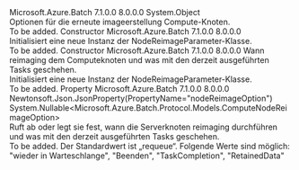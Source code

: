 <Type Name="NodeReimageParameter" FullName="Microsoft.Azure.Batch.Protocol.Models.NodeReimageParameter">
  <TypeSignature Language="C#" Value="public class NodeReimageParameter" />
  <TypeSignature Language="ILAsm" Value=".class public auto ansi beforefieldinit NodeReimageParameter extends System.Object" />
  <TypeSignature Language="DocId" Value="T:Microsoft.Azure.Batch.Protocol.Models.NodeReimageParameter" />
  <TypeSignature Language="VB.NET" Value="Public Class NodeReimageParameter" />
  <TypeSignature Language="F#" Value="type NodeReimageParameter = class" />
  <AssemblyInfo>
    <AssemblyName>Microsoft.Azure.Batch</AssemblyName>
    <AssemblyVersion>7.1.0.0</AssemblyVersion>
    <AssemblyVersion>8.0.0.0</AssemblyVersion>
  </AssemblyInfo>
  <Base>
    <BaseTypeName>System.Object</BaseTypeName>
  </Base>
  <Interfaces />
  <Docs>
    <summary>
            Optionen für die erneute imageerstellung Compute-Knoten.
            </summary>
    <remarks>To be added.</remarks>
  </Docs>
  <Members>
    <Member MemberName=".ctor">
      <MemberSignature Language="C#" Value="public NodeReimageParameter ();" />
      <MemberSignature Language="ILAsm" Value=".method public hidebysig specialname rtspecialname instance void .ctor() cil managed" />
      <MemberSignature Language="DocId" Value="M:Microsoft.Azure.Batch.Protocol.Models.NodeReimageParameter.#ctor" />
      <MemberSignature Language="VB.NET" Value="Public Sub New ()" />
      <MemberType>Constructor</MemberType>
      <AssemblyInfo>
        <AssemblyName>Microsoft.Azure.Batch</AssemblyName>
        <AssemblyVersion>7.1.0.0</AssemblyVersion>
        <AssemblyVersion>8.0.0.0</AssemblyVersion>
      </AssemblyInfo>
      <Parameters />
      <Docs>
        <summary>
            Initialisiert eine neue Instanz der NodeReimageParameter-Klasse.
            </summary>
        <remarks>To be added.</remarks>
      </Docs>
    </Member>
    <Member MemberName=".ctor">
      <MemberSignature Language="C#" Value="public NodeReimageParameter (Nullable&lt;Microsoft.Azure.Batch.Protocol.Models.ComputeNodeReimageOption&gt; nodeReimageOption = null);" />
      <MemberSignature Language="ILAsm" Value=".method public hidebysig specialname rtspecialname instance void .ctor(valuetype System.Nullable`1&lt;valuetype Microsoft.Azure.Batch.Protocol.Models.ComputeNodeReimageOption&gt; nodeReimageOption) cil managed" />
      <MemberSignature Language="DocId" Value="M:Microsoft.Azure.Batch.Protocol.Models.NodeReimageParameter.#ctor(System.Nullable{Microsoft.Azure.Batch.Protocol.Models.ComputeNodeReimageOption})" />
      <MemberSignature Language="VB.NET" Value="Public Sub New (Optional nodeReimageOption As Nullable(Of ComputeNodeReimageOption) = null)" />
      <MemberSignature Language="F#" Value="new Microsoft.Azure.Batch.Protocol.Models.NodeReimageParameter : Nullable&lt;Microsoft.Azure.Batch.Protocol.Models.ComputeNodeReimageOption&gt; -&gt; Microsoft.Azure.Batch.Protocol.Models.NodeReimageParameter" Usage="new Microsoft.Azure.Batch.Protocol.Models.NodeReimageParameter nodeReimageOption" />
      <MemberType>Constructor</MemberType>
      <AssemblyInfo>
        <AssemblyName>Microsoft.Azure.Batch</AssemblyName>
        <AssemblyVersion>7.1.0.0</AssemblyVersion>
        <AssemblyVersion>8.0.0.0</AssemblyVersion>
      </AssemblyInfo>
      <Parameters>
        <Parameter Name="nodeReimageOption" Type="System.Nullable&lt;Microsoft.Azure.Batch.Protocol.Models.ComputeNodeReimageOption&gt;" />
      </Parameters>
      <Docs>
        <param name="nodeReimageOption">Wann reimaging dem Computeknoten und was mit den derzeit ausgeführten Tasks geschehen.</param>
        <summary>
            Initialisiert eine neue Instanz der NodeReimageParameter-Klasse.
            </summary>
        <remarks>To be added.</remarks>
      </Docs>
    </Member>
    <Member MemberName="NodeReimageOption">
      <MemberSignature Language="C#" Value="public Nullable&lt;Microsoft.Azure.Batch.Protocol.Models.ComputeNodeReimageOption&gt; NodeReimageOption { get; set; }" />
      <MemberSignature Language="ILAsm" Value=".property instance valuetype System.Nullable`1&lt;valuetype Microsoft.Azure.Batch.Protocol.Models.ComputeNodeReimageOption&gt; NodeReimageOption" />
      <MemberSignature Language="DocId" Value="P:Microsoft.Azure.Batch.Protocol.Models.NodeReimageParameter.NodeReimageOption" />
      <MemberSignature Language="VB.NET" Value="Public Property NodeReimageOption As Nullable(Of ComputeNodeReimageOption)" />
      <MemberSignature Language="F#" Value="member this.NodeReimageOption : Nullable&lt;Microsoft.Azure.Batch.Protocol.Models.ComputeNodeReimageOption&gt; with get, set" Usage="Microsoft.Azure.Batch.Protocol.Models.NodeReimageParameter.NodeReimageOption" />
      <MemberType>Property</MemberType>
      <AssemblyInfo>
        <AssemblyName>Microsoft.Azure.Batch</AssemblyName>
        <AssemblyVersion>7.1.0.0</AssemblyVersion>
        <AssemblyVersion>8.0.0.0</AssemblyVersion>
      </AssemblyInfo>
      <Attributes>
        <Attribute>
          <AttributeName>Newtonsoft.Json.JsonProperty(PropertyName="nodeReimageOption")</AttributeName>
        </Attribute>
      </Attributes>
      <ReturnValue>
        <ReturnType>System.Nullable&lt;Microsoft.Azure.Batch.Protocol.Models.ComputeNodeReimageOption&gt;</ReturnType>
      </ReturnValue>
      <Docs>
        <summary>
            Ruft ab oder legt sie fest, wann die Serverknoten reimaging durchführen und was mit den derzeit ausgeführten Tasks geschehen.
            </summary>
        <value>To be added.</value>
        <remarks>
            Der Standardwert ist „requeue“. Folgende Werte sind möglich: "wieder in Warteschlange", "Beenden", "TaskCompletion", "RetainedData"
            </remarks>
      </Docs>
    </Member>
  </Members>
</Type>
